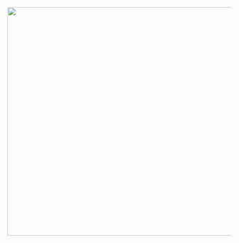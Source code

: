 <a class="imgpopup" href="/sites/default/files/content%20marketing.jpg"><img src="/sites/default/files/content%20marketing.jpg" width="940" height="513"></a>